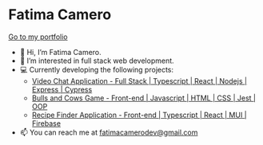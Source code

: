 # Fatima Camero
[Go to my portfolio](https://fbcamero.com/)
- 👋 Hi, I’m Fatima Camero.
- 👀 I’m interested in full stack web development.
- :computer: Currently developing the following projects:
    - [Video Chat Application - Full Stack | Typescript | React | Nodejs | Express | Cypress](https://github.com/timamero/react-nodejs-video-chat)
    - [Bulls and Cows Game - Front-end | Javascript | HTML | CSS | Jest | OOP](https://github.com/timamero/javascript-bulls-and-cows-v2)
    - [Recipe Finder Application - Front-end | Typescript | React | MUI | Firebase](https://github.com/timamero/react-recipe-finder-app)
- 📫 You can reach me at fatimacamerodev@gmail.com

<!---
timamero/timamero is a ✨ special ✨ repository because its `README.md` (this file) appears on your GitHub profile.
You can click the Preview link to take a look at your changes.
--->
